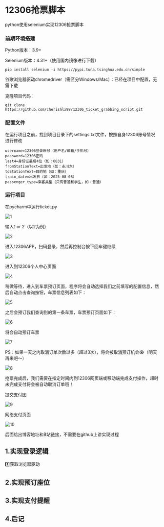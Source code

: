 # 12306抢票脚本
python使用selenium实现12306抢票脚本

### 前期环境搭建

Python版本：3.9+

Selenium版本：4.31+（使用国内镜像进行下载）

```shell
pip install selenium -i https://pypi.tuna.tsinghua.edu.cn/simple
```

谷歌浏览器驱动chromedriver（需区分Windows/Mac）：已经在项目中配置，无需下载

克隆项目代码：

```shell
git clone https://github.com/cherishlx98/12306_ticket_grabbing_script.git
```

### 配置文件

在运行项目之前，找到项目目录下的settings.txt文件，按照自身12306账号情况进行修改

```
username=12306登录账号（用户名/邮箱/手机号）
password=12306密码
last4=身份证最后4位（如：0031）
fromStationText=出发地（如：永川东）
toStationText=目的地（如：重庆）
train_date=出发日（如：2025-08-08）
passenger_type=乘客类型（只有普通和学生，如：普通）
```

### 运行项目

在pycharm中运行ticket.py

![1](img/1.png)

输入1 or 2（以2为例）

![2](img/2.png)

进入12306APP，扫码登录，然后再控制台按下回车键继续

![3](img/3.png)

进入到12306个人中心页面

![4](img/4.png)

稍做等待，进入到车票预订页面，程序将会自动选择我们之前填写的配置信息，然后自动点击查询按钮，车票信息列表如下：

![5](img/5.png)

之后会预订我们查询到的第一条车票，车票预订页面如下：

![6](img/6.png)

将会自动预订车票

![7](img/7.png)

PS：如果一天之内取消订单次数过多（超过3次），将会被取消预订机会😭（明天再来吧～）

![8](img/8.png)

抢票完成后，我们需要在指定时间内到12306网页端或移动端完成支付操作，超时未完成支付将会被自动取消订单哦！

提交支付图

![9](img/9.png)

网络支付页面

![10](img/10.png)

后面给出博客地址和B站链接，不需要在github上讲实现过程

## 1.实现登录逻辑

1️⃣获取浏览器驱动



## 2.实现预订座位



## 3.实现支付提醒

## 4.后记
